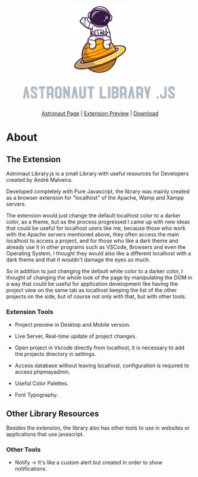 <p align="center">
  <img src="./src/img/png/astronaut-hi.png" alt="Hi!!"/>
</p>
<p align="center">
  <img src="./src/img/png/astronaut-name.png" alt="Astronaut Library.js"/>
</p>
<p align="center">
  <a href="https://andremalveira.github.io/astronaut">Astronaut Page</a> |
  <a href="https://andremalveira.github.io/astronaut/?library=about#extension-preview">Extension Preview</a> |
  <a href="https://andremalveira.github.io/astronaut/?library=download">Download</a>
</p>


# About
## The Extension

Astronaut Library.js is a small Library with useful resources for Developers created by André Malveira.

Developed completely with Pure Javascript, the library was mainly created as a browser extension for "localhost" of the Apache, Wamp and Xampp servers.

The extension would just change the default localhost color to a darker color, as a theme, but as the process progressed I came up with new ideas that could be useful for localhost users like me, because those who work with the Apache servers mentioned above, they often access the main localhost to access a project, and for those who like a dark theme and already use it in other programs such as VSCode, Browsers and even the Operating System, I thought they would also like a different localhost with a dark theme and that it wouldn't damage the eyes so much.

So in addition to just changing the default white color to a darker color, I thought of changing the whole look of the page by manipulating the DOM in a way that could be useful for application development like having the project view on the same tab as localhost keeping the list of the other projects on the side, but of course not only with that, but with other tools.

### Extension Tools

- Project preview in Desktop and Mobile version.

- Live Server, Real-time update of project changes.

- Open project in Vscode directly from localhost, it is necessary to add the projects directory in settings.

- Access database without leaving localhost, configuration is required to access phpmayadmin.

- Useful Color Palettes.

- Font Typography.

## Other Library Resources
Besides the extension, the library also has other tools to use in websites or applications that use javascript.

### Other Tools

- Notify -> It's like a custom alert but created in order to show notifications.
